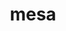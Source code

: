 ---
title: "mesa"
layout: cache
categories: [package, develop-2023-10-01]
meta: {"versions": ["23.0.3"], "compilers": ["gcc@=11.1.0", "gcc@=11.3.0", "gcc@=7.3.1"], "oss": ["amzn2", "ubuntu20.04", "ubuntu22.04"], "platforms": ["linux"], "targets": ["aarch64", "neoverse_n1", "x86_64_v3"], "stacks": ["aws-isc", "aws-isc-aarch64", "data-vis-sdk", "e4s", "gpu-tests", "ml-linux-x86_64-rocm", "root"], "num_specs": 11, "num_specs_by_stack": {"root": 11, "aws-isc-aarch64": 2, "aws-isc": 1, "e4s": 3, "gpu-tests": 1, "data-vis-sdk": 2, "ml-linux-x86_64-rocm": 3}}
spec_details: [{"hash": "lwkc2pjtep4s77rzh2azkmqa42it6w5s", "compiler": "gcc@=7.3.1", "versions": ["23.0.3"], "os": "amzn2", "platform": "linux", "target": "aarch64", "variants": ["build_system=meson", "buildtype=release", "default_library=shared", "+glx", "~llvm", "+opengl", "~opengles", "+osmesa", "~strip"], "stacks": ["root", "aws-isc-aarch64"], "size": "-", "tarball": "https://binaries.spack.io/releases/develop-2023-10-01/build_cache/linux-amzn2-aarch64/gcc-7.3.1/mesa-23.0.3/linux-amzn2-aarch64-gcc-7.3.1-mesa-23.0.3-lwkc2pjtep4s77rzh2azkmqa42it6w5s.spack"}, {"hash": "wvvgnxolhsyqw7cav4ifn5oc7efmyufb", "compiler": "gcc@=7.3.1", "versions": ["23.0.3"], "os": "amzn2", "platform": "linux", "target": "neoverse_n1", "variants": ["build_system=meson", "buildtype=release", "default_library=shared", "+glx", "~llvm", "+opengl", "~opengles", "+osmesa", "~strip"], "stacks": ["root", "aws-isc-aarch64"], "size": "-", "tarball": "https://binaries.spack.io/releases/develop-2023-10-01/build_cache/linux-amzn2-neoverse_n1/gcc-7.3.1/mesa-23.0.3/linux-amzn2-neoverse_n1-gcc-7.3.1-mesa-23.0.3-wvvgnxolhsyqw7cav4ifn5oc7efmyufb.spack"}, {"hash": "usel2xxreqchhpxt4xim5h4jgvh5zicq", "compiler": "gcc@=7.3.1", "versions": ["23.0.3"], "os": "amzn2", "platform": "linux", "target": "x86_64_v3", "variants": ["build_system=meson", "buildtype=release", "default_library=shared", "+glx", "~llvm", "+opengl", "~opengles", "+osmesa", "~strip"], "stacks": ["aws-isc", "root"], "size": "-", "tarball": "https://binaries.spack.io/releases/develop-2023-10-01/build_cache/linux-amzn2-x86_64_v3/gcc-7.3.1/mesa-23.0.3/linux-amzn2-x86_64_v3-gcc-7.3.1-mesa-23.0.3-usel2xxreqchhpxt4xim5h4jgvh5zicq.spack"}, {"hash": "d7p2ktrcskjxwj2kji7hdwhkpjl6huzo", "compiler": "gcc@=11.1.0", "versions": ["23.0.3"], "os": "ubuntu20.04", "platform": "linux", "target": "x86_64_v3", "variants": ["build_system=meson", "buildtype=release", "default_library=shared", "+glx", "+llvm", "+opengl", "~opengles", "+osmesa", "~strip"], "stacks": ["e4s", "gpu-tests", "root"], "size": "-", "tarball": "https://binaries.spack.io/releases/develop-2023-10-01/build_cache/linux-ubuntu20.04-x86_64_v3/gcc-11.1.0/mesa-23.0.3/linux-ubuntu20.04-x86_64_v3-gcc-11.1.0-mesa-23.0.3-d7p2ktrcskjxwj2kji7hdwhkpjl6huzo.spack"}, {"hash": "mtchlgerks22j63cus2vovhzvuj7gpxr", "compiler": "gcc@=11.1.0", "versions": ["23.0.3"], "os": "ubuntu20.04", "platform": "linux", "target": "x86_64_v3", "variants": ["build_system=meson", "buildtype=release", "default_library=shared", "+glx", "+llvm", "+opengl", "~opengles", "+osmesa", "~strip"], "stacks": ["data-vis-sdk", "root"], "size": "-", "tarball": "https://binaries.spack.io/releases/develop-2023-10-01/build_cache/linux-ubuntu20.04-x86_64_v3/gcc-11.1.0/mesa-23.0.3/linux-ubuntu20.04-x86_64_v3-gcc-11.1.0-mesa-23.0.3-mtchlgerks22j63cus2vovhzvuj7gpxr.spack"}, {"hash": "ftdnu3adepchgzxquu4fsmzzq4tpse3k", "compiler": "gcc@=11.1.0", "versions": ["23.0.3"], "os": "ubuntu20.04", "platform": "linux", "target": "x86_64_v3", "variants": ["build_system=meson", "buildtype=release", "default_library=shared", "+glx", "+llvm", "+opengl", "~opengles", "+osmesa", "~strip"], "stacks": ["data-vis-sdk", "root"], "size": "-", "tarball": "https://binaries.spack.io/releases/develop-2023-10-01/build_cache/linux-ubuntu20.04-x86_64_v3/gcc-11.1.0/mesa-23.0.3/linux-ubuntu20.04-x86_64_v3-gcc-11.1.0-mesa-23.0.3-ftdnu3adepchgzxquu4fsmzzq4tpse3k.spack"}, {"hash": "2uyrkkvovcnp42nlu2qil5syworr6phc", "compiler": "gcc@=11.1.0", "versions": ["23.0.3"], "os": "ubuntu20.04", "platform": "linux", "target": "x86_64_v3", "variants": ["build_system=meson", "buildtype=release", "default_library=shared", "+glx", "+llvm", "+opengl", "~opengles", "+osmesa", "~strip"], "stacks": ["e4s", "root"], "size": "-", "tarball": "https://binaries.spack.io/releases/develop-2023-10-01/build_cache/linux-ubuntu20.04-x86_64_v3/gcc-11.1.0/mesa-23.0.3/linux-ubuntu20.04-x86_64_v3-gcc-11.1.0-mesa-23.0.3-2uyrkkvovcnp42nlu2qil5syworr6phc.spack"}, {"hash": "ae6wvnd75stdg2fkyennvkvlslobur73", "compiler": "gcc@=11.1.0", "versions": ["23.0.3"], "os": "ubuntu20.04", "platform": "linux", "target": "x86_64_v3", "variants": ["build_system=meson", "buildtype=release", "default_library=shared", "+glx", "+llvm", "+opengl", "~opengles", "+osmesa", "~strip"], "stacks": ["e4s", "root"], "size": "-", "tarball": "https://binaries.spack.io/releases/develop-2023-10-01/build_cache/linux-ubuntu20.04-x86_64_v3/gcc-11.1.0/mesa-23.0.3/linux-ubuntu20.04-x86_64_v3-gcc-11.1.0-mesa-23.0.3-ae6wvnd75stdg2fkyennvkvlslobur73.spack"}, {"hash": "gehftiuzq5f5nh4wzl6athr2jfzi6qog", "compiler": "gcc@=11.3.0", "versions": ["23.0.3"], "os": "ubuntu22.04", "platform": "linux", "target": "x86_64_v3", "variants": ["build_system=meson", "buildtype=release", "default_library=shared", "+glx", "+llvm", "+opengl", "~opengles", "+osmesa", "~strip"], "stacks": ["root", "ml-linux-x86_64-rocm"], "size": "-", "tarball": "https://binaries.spack.io/releases/develop-2023-10-01/build_cache/linux-ubuntu22.04-x86_64_v3/gcc-11.3.0/mesa-23.0.3/linux-ubuntu22.04-x86_64_v3-gcc-11.3.0-mesa-23.0.3-gehftiuzq5f5nh4wzl6athr2jfzi6qog.spack"}, {"hash": "civ2zalpqswpqrf4has4a64nhqd3huoz", "compiler": "gcc@=11.3.0", "versions": ["23.0.3"], "os": "ubuntu22.04", "platform": "linux", "target": "x86_64_v3", "variants": ["build_system=meson", "buildtype=release", "default_library=shared", "+glx", "+llvm", "+opengl", "~opengles", "+osmesa", "~strip"], "stacks": ["root", "ml-linux-x86_64-rocm"], "size": "-", "tarball": "https://binaries.spack.io/releases/develop-2023-10-01/build_cache/linux-ubuntu22.04-x86_64_v3/gcc-11.3.0/mesa-23.0.3/linux-ubuntu22.04-x86_64_v3-gcc-11.3.0-mesa-23.0.3-civ2zalpqswpqrf4has4a64nhqd3huoz.spack"}, {"hash": "nsj7gnj43gwdtpcjm4pwonecucovei56", "compiler": "gcc@=11.3.0", "versions": ["23.0.3"], "os": "ubuntu22.04", "platform": "linux", "target": "x86_64_v3", "variants": ["build_system=meson", "buildtype=release", "default_library=shared", "+glx", "+llvm", "+opengl", "~opengles", "+osmesa", "~strip"], "stacks": ["root", "ml-linux-x86_64-rocm"], "size": "-", "tarball": "https://binaries.spack.io/releases/develop-2023-10-01/build_cache/linux-ubuntu22.04-x86_64_v3/gcc-11.3.0/mesa-23.0.3/linux-ubuntu22.04-x86_64_v3-gcc-11.3.0-mesa-23.0.3-nsj7gnj43gwdtpcjm4pwonecucovei56.spack"}]
---